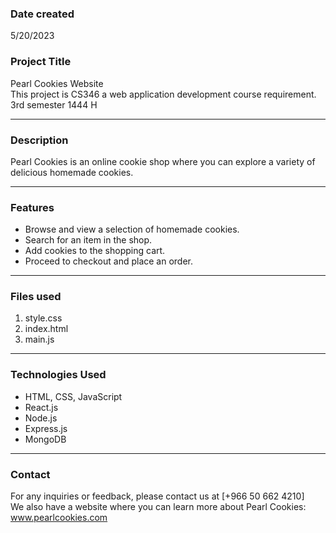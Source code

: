 ### Date created
5/20/2023

### Project Title
Pearl Cookies Website <br>
This project is CS346 a web application development course  requirement. <br> 3rd semester 1444 H

---

### Description
Pearl Cookies is an online cookie shop where you can explore a variety of delicious homemade cookies.

---

### Features
* Browse and view a selection of homemade cookies.
* Search for an item in the shop.
* Add cookies to the shopping cart.
* Proceed to checkout and place an order.

---

### Files used
1. style.css<br>
2. index.html<br>
3. main.js<br>

---
 ### Technologies Used
* HTML, CSS, JavaScript
* React.js
* Node.js
* Express.js
* MongoDB
 
 ---

### Contact
For any inquiries or feedback, please contact us at [+966 50 662 4210]<br>
We also have a website where you can learn more about Pearl Cookies: www.pearlcookies.com
